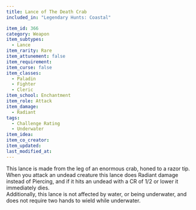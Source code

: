 ```yaml
---
title: Lance of The Death Crab
included_in: "Legendary Hunts: Coastal"

item_id: 366
category: Weapon
item_subtypes: 
  - Lance
item_rarity: Rare
item_attunement: false
item_requirement: 
item_curse: false
item_classes: 
  - Paladin
  - Fighter
  - Cleric
item_school: Enchantment
item_role: Attack
item_damage: 
  - Radiant
tags:
  - Challenge Rating
  - Underwater
item_idea: 
item_co_creator: 
item_updated: 
last_modified_at: 
---
```


This lance is made from the leg of an enormous crab, honed to a razor tip. When you attack an undead creature this lance does Radiant damage instead of Piercing, and if it hits an undead with a CR of 1/2 or lower it immediately dies.  
Additionally, this lance is not affected by water, or being underwater, and does not require two hands to wield while underwater.
